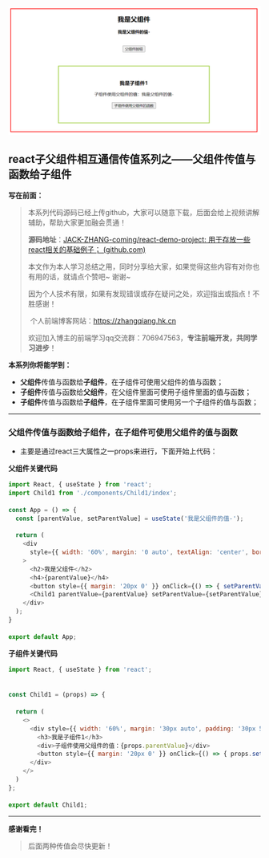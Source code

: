 ![image-20210801222702971](2021-08-01-react子父组件相互通信传值.assets/image-20210801222702971.png)

## react子父组件相互通信传值系列之——**父组件**传值与函数给**子组件**



**写在前面：**

> 本系列代码源码已经上传github，大家可以随意下载，后面会给上视频讲解辅助，帮助大家更加融会贯通！
>
> **源码地址**：[JACK-ZHANG-coming/react-demo-project: 用于存放一些react相关的基础例子； (github.com)](https://github.com/JACK-ZHANG-coming/react-demo-project)
>
> ​	本文作为本人学习总结之用，同时分享给大家，如果觉得这些内容有对你也有用的话，就请点个赞吧~ 谢谢~ 
>
> ​	因为个人技术有限，如果有发现错误或存在疑问之处，欢迎指出或指点！不胜感谢！
>
> ​	个人前端博客网站：https://zhangqiang.hk.cn
>
> ​	欢迎加入博主的前端学习qq交流群：706947563，**专注前端开发，共同学习进步**！



**本系列你将能学到：**

- **父组件**传值与函数给**子组件**，在子组件可使用父组件的值与函数；
- **子组件**传值与函数给**父组件**，在父组件里面可使用子组件里面的值与函数；
- **子组件**传值与函数给**子组件**，在子组件里面可使用另一个子组件的值与函数；

------

### **父组件**传值与函数给**子组件**，在子组件可使用父组件的值与函数

- 主要是通过react三大属性之一props来进行，下面开始上代码：

**父组件关键代码**

```javascript
import React, { useState } from 'react';
import Child1 from './components/Child1/index';

const App = () => {
  const [parentValue, setParentValue] = useState('我是父组件的值-');

  return (
    <div
      style={{ width: '60%', margin: '0 auto', textAlign: 'center', border: '3px solid red' }}
    >
      <h2>我是父组件</h2>
      <h4>{parentValue}</h4>
      <button style={{ margin: '20px 0' }} onClick={() => { setParentValue('我触发父组件函数了，' + parentValue); }}>父组件按钮</button>
      <Child1 parentValue={parentValue} setParentValue={setParentValue}></Child1>
    </div>
  );
}

export default App;

```

**子组件关键代码**

```javascript
import React, { useState } from 'react';


const Child1 = (props) => {

  return (
    <>
      <div style={{ width: '60%', margin: '30px auto', padding: '30px 5px', textAlign: 'center', border: '3px solid yellowgreen' }} >
        <h3>我是子组件1</h3>
        <div>子组件使用父组件的值：{props.parentValue}</div>
        <button style={{ margin: '20px 0' }} onClick={() => { props.setParentValue('我触发父组件函数了，子组件触发的哟~' + props.parentValue); }}>子组件使用父组件的函数</button>
      </div>
    </>
  )
};

export default Child1;
```





------

**感谢看完！**

> 后面两种传值会尽快更新！

